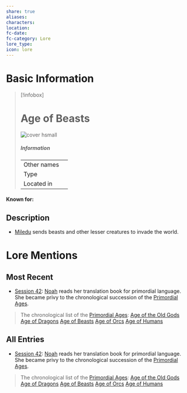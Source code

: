 ```yaml
---
share: true
aliases: 
characters: 
location: 
fc-date: 
fc-category: Lore
lore_type: 
icon: lore
---
```

# Basic Information
> [!infobox]
> # Age of Beasts
> ![cover hsmall](insertimage.png)
> ##### Information
> |   |  |
> | ---- | ---- |
> | Other names | |
> | Type||
> | Located in | |
#### Known for:
## Description
- [Miledu](../../../Miledu.md) sends beasts and other lesser creatures to invade the world.
# Lore Mentions
## Most Recent
- [Session 42](../../Session%20Log/Session%2042.md): [Noah](Noah%20Skie.md) reads her translation book for primordial language. She became privy to the chronological succession of the [Primordial Ages](Primordial%20Ages.md).
> The chronological list of the [Primordial Ages](Primordial%20Ages.md):
> [Age of the Old Gods](Age%20of%20the%20Old%20Gods.md)
> [Age of Dragons](Age%20of%20Dragons.md)
> [Age of Beasts](Age%20of%20Beasts.md)
> [Age of Orcs](Age%20of%20Orcs.md)
> [Age of Humans](Age%20of%20Humans.md)

## All Entries
- [Session 42](../../Session%20Log/Session%2042.md): [Noah](Noah%20Skie.md) reads her translation book for primordial language. She became privy to the chronological succession of the [Primordial Ages](Primordial%20Ages.md).
> The chronological list of the [Primordial Ages](Primordial%20Ages.md):
> [Age of the Old Gods](Age%20of%20the%20Old%20Gods.md)
> [Age of Dragons](Age%20of%20Dragons.md)
> [Age of Beasts](Age%20of%20Beasts.md)
> [Age of Orcs](Age%20of%20Orcs.md)
> [Age of Humans](Age%20of%20Humans.md)
